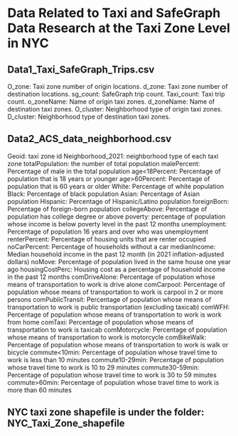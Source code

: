 # Data  Related to Taxi and SafeGraph Data Research at the Taxi Zone Level in NYC

## Data1_Taxi_SafeGraph_Trips.csv

O_zone: Taxi zone number of origin locations.
d_zone: Taxi zone number of destination locations.
sg_count: SafeGraph trip count.
Taxi_count: Taxi trip count.
o_zoneName: Name of origin taxi zones.
d_zoneName: Name of destination taxi zones.
O_cluster: Neighborhood type of origin taxi zones.
D_cluster: Neighborhood type of destination taxi zones.

## Data2_ACS_data_neighborhood.csv

Geoid: taxi zone id
Neighborhood_2021: neighborhood type of each taxi zone
totalPopulation: the number of total population
malePercent: Percentage of male in the total population
age<18Percent: Percentage of population that is 18 years or younger
age>60Percent: Percentage of population that is 60 years or older
White: Percentage of white population
Black: Percentage of black population
Asian: Percentage of Asian population
Hispanic: Percentage of Hispanic/Latino population
foreignBorn: Percentage of foreign-born population
collegeAbove: Percentage of population has college degree or above
poverty: percentage of population whose income is below poverty level in the past 12 months
unemployment: Percentage of population 16 years and over who was unemployment
renterPercent: Percentage of housing units that are renter occupied
noCarPercent: Percentage of households without a car
medianIncome: Median household income in the past 12 month (in 2021 inflation-adjusted dollars)
noMove: Percentage of population lived in the same house one year ago
housingCostPerc: Housing cost as a percentage of household income in the past 12 months
comDriveAlone: Percentage of population whose means of transportation to work is drive alone
comCarpool: Percentage of population whose means of transportation to work is carpool in 2 or more persons
comPublicTransit: Percentage of population whose means of transportation to work is public transportation (excluding taxicab)
comWFH: Percentage of population whose means of transportation to work is work from home
comTaxi: Percentage of population whose means of transportation to work is taxicab
comMotorcycle: Percentage of population whose means of transportation to work is motorcycle
comBikeWalk: Percentage of population whose means of transportation to work is walk or bicycle
commute<10min: Percentage of population whose travel time to work is less than 10 minutes
commute10-29min: Percentage of population whose travel time to work is 10 to 29 minutes
commute30-59min: Percentage of population whose travel time to work is 30 to 59 minutes
commute>60min: Percentage of population whose travel time to work is more than 60 minutes

## NYC taxi zone shapefile is under the folder: NYC_Taxi_Zone_shapefile
